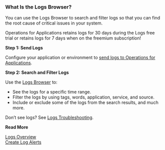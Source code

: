 ### What Is the Logs Browser?

You can use the Logs Browser to search and filter logs so that you can find the root cause of critical issues in your system.

Operations for Applications retains logs for 30 days during the Logs free trial or retains logs for 7 days when on the freemium subscription! 

**Step 1: Send Logs**

Configure your application or environment to [send logs to Operations for Applications](https://docs.wavefront.com/logging_send_logs.html).

**Step 2: Search and Filter Logs**

Use the [Logs Browser](https://docs.wavefront.com/logging_log_browser.html) to: 
* See the logs for a specific time range.
* Filter the logs by using tags, words, application, service, and source.
* Include or exclude some of the logs from the search results, and much more.

Don’t see logs? See [Logs Troubleshooting](https://docs.wavefront.com/logging_faq.html).

**Read More**

[Logs Overview](https://docs.wavefront.com/logging_overview.html)<br/>
[Create Log Alerts](https://docs.wavefront.com/logging_log_alerts.html)
